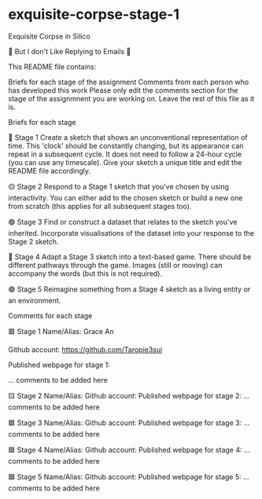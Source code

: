 # exquisite-corpse-stage-1

Exquisite Corpse in Silico

🔻 But I don't Like Replying to Emails 🔻

This README file contains:

Briefs for each stage of the assignment
Comments from each person who has developed this work
Please only edit the comments section for the stage of the assignmnent you are working on. Leave the rest of this file as it is.

Briefs for each stage

🔴 Stage 1
Create a sketch that shows an unconventional representation of time. This 'clock' should be constantly changing, but its appearance can repeat in a subsequent cycle. It does not need to follow a 24-hour cycle (you can use any timescale). Give your sketch a unique title and edit the README file accordingly.

🟡 Stage 2
Respond to a Stage 1 sketch that you've chosen by using interactivity. You can either add to the chosen sketch or build a new one from scratch (this applies for all subsequent stages too).

🟢 Stage 3
Find or construct a dataset that relates to the sketch you've inherited. Incorporate visualisations of the dataset into your response to the Stage 2 sketch.

🔵 Stage 4
Adapt a Stage 3 sketch into a text-based game. There should be different pathways through the game. Images (still or moving) can accompany the words (but this is not required).

🟣 Stage 5
Reimagine something from a Stage 4 sketch as a living entity or an environment.

Comments for each stage

🟥 Stage 1
Name/Alias: Grace An

Github account: https://github.com/Taropie3sui

Published webpage for stage 1:

... comments to be added here

🟨 Stage 2
Name/Alias:
Github account:
Published webpage for stage 2:
... comments to be added here

🟩 Stage 3
Name/Alias:
Github account:
Published webpage for stage 3:
... comments to be added here

🟦 Stage 4
Name/Alias:
Github account:
Published webpage for stage 4:
... comments to be added here

🟪 Stage 5
Name/Alias:
Github account:
Published webpage for stage 5:
... comments to be added here
